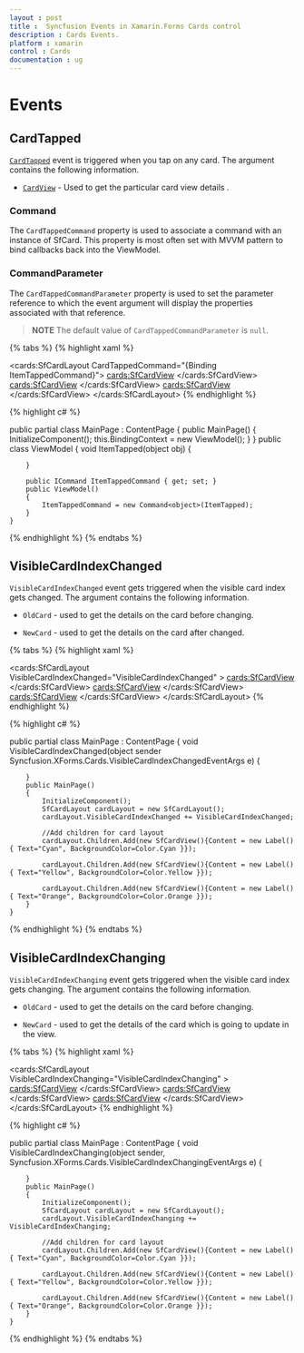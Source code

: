 ```yaml
---
layout : post
title :  Syncfusion Events in Xamarin.Forms Cards control
description : Cards Events.
platform : xamarin
control : Cards
documentation : ug
---
```


# Events

## CardTapped

[`CardTapped`](https://help.syncfusion.com/cr/xamarin/Syncfusion.Cards.XForms~Syncfusion.XForms.Cards.SfCardLayout~CardTapped_EV.html) event is triggered when you tap on any card. The argument contains the following information.

* [`CardView`](https://help.syncfusion.com/cr/xamarin/Syncfusion.Cards.XForms~Syncfusion.XForms.Cards.SfCardView.html) - Used to get the particular card view details .

### Command

The `CardTappedCommand` property is used to associate a command with an instance of SfCard. This property is most often set with MVVM pattern to bind callbacks back into the ViewModel.

### CommandParameter

The `CardTappedCommandParameter` property is used to set the parameter reference to which the event  argument will display the properties associated with that reference.

>**NOTE**
The default value of `CardTappedCommandParameter` is `null`.

{% tabs %}
{% highlight xaml %}

<cards:SfCardLayout CardTappedCommand="{Binding ItemTappedCommand}">
		<cards:SfCardView>
			<Label Text="Cyan" BackgroundColor="Cyan" />
		</cards:SfCardView>
		<cards:SfCardView>
			<Label Text="Yellow" BackgroundColor="Yellow" />
		</cards:SfCardView>
		<cards:SfCardView>
			<Label Text="Orange" BackgroundColor="Orange" />
		</cards:SfCardView>
</cards:SfCardLayout>
{% endhighlight %}

{% highlight c# %}

 public partial class MainPage : ContentPage
    {
        public MainPage()
        {
            InitializeComponent();
            this.BindingContext = new ViewModel();
        }
    }
    public class ViewModel
    {
        void ItemTapped(object obj)
        {
            
        }

        public ICommand ItemTappedCommand { get; set; }
        public ViewModel()
        {
            ItemTappedCommand = new Command<object>(ItemTapped);
        }
    }

{% endhighlight %}
{% endtabs %}

## VisibleCardIndexChanged

`VisibleCardIndexChanged` event gets triggered when the visible card index gets changed. The argument contains the following information.

* `OldCard` - used to get the details on the card before changing.

* `NewCard` - used to get the details on the card after changed.

{% tabs %}
{% highlight xaml %}

<cards:SfCardLayout VisibleCardIndexChanged="VisibleCardIndexChanged" >
		<cards:SfCardView>
			<Label Text="Cyan" BackgroundColor="Cyan" />
		</cards:SfCardView>
		<cards:SfCardView>
			<Label Text="Yellow" BackgroundColor="Yellow" />
		</cards:SfCardView>
		<cards:SfCardView>
			<Label Text="Orange" BackgroundColor="Orange" />
		</cards:SfCardView>
</cards:SfCardLayout>
{% endhighlight %}

{% highlight c# %}

public partial class MainPage : ContentPage
    {
	void VisibleCardIndexChanged(object sender Syncfusion.XForms.Cards.VisibleCardIndexChangedEventArgs e)
        {
      
        }
        public MainPage()
        {
            InitializeComponent();
			SfCardLayout cardLayout = new SfCardLayout();
            cardLayout.VisibleCardIndexChanged += VisibleCardIndexChanged;

            //Add children for card layout 
            cardLayout.Children.Add(new SfCardView(){Content = new Label(){ Text="Cyan", BackgroundColor=Color.Cyan }});

            cardLayout.Children.Add(new SfCardView(){Content = new Label(){ Text="Yellow", BackgroundColor=Color.Yellow }});

            cardLayout.Children.Add(new SfCardView(){Content = new Label(){ Text="Orange", BackgroundColor=Color.Orange }});
        }
	}


{% endhighlight %}
{% endtabs %}

## VisibleCardIndexChanging

`VisibleCardIndexChanging` event gets triggered when the visible card index gets changing. The argument contains the following information.

* `OldCard` - used to get the details on the card before changing.

* `NewCard` - used to get the details of the card which is going to update in the view.

{% tabs %}
{% highlight xaml %}

<cards:SfCardLayout VisibleCardIndexChanging="VisibleCardIndexChanging" >
		<cards:SfCardView>
			<Label Text="Cyan" BackgroundColor="Cyan" />
		</cards:SfCardView>
		<cards:SfCardView>
			<Label Text="Yellow" BackgroundColor="Yellow" />
		</cards:SfCardView>
		<cards:SfCardView>
			<Label Text="Orange" BackgroundColor="Orange" />
		</cards:SfCardView>
</cards:SfCardLayout>
{% endhighlight %}

{% highlight c# %}

public partial class MainPage : ContentPage
    {
	void VisibleCardIndexChanging(object sender, Syncfusion.XForms.Cards.VisibleCardIndexChangingEventArgs e)
        {
            
        }
        public MainPage()
        {
            InitializeComponent();
			SfCardLayout cardLayout = new SfCardLayout();
            cardLayout.VisibleCardIndexChanging += VisibleCardIndexChanging;

            //Add children for card layout 
            cardLayout.Children.Add(new SfCardView(){Content = new Label(){ Text="Cyan", BackgroundColor=Color.Cyan }});

            cardLayout.Children.Add(new SfCardView(){Content = new Label(){ Text="Yellow", BackgroundColor=Color.Yellow }});

            cardLayout.Children.Add(new SfCardView(){Content = new Label(){ Text="Orange", BackgroundColor=Color.Orange }});
        }
	}


{% endhighlight %}
{% endtabs %}